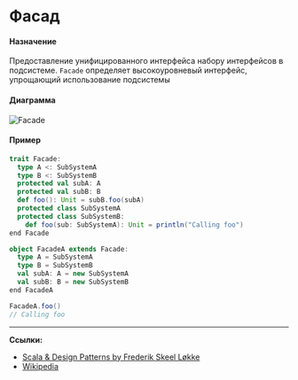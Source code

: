 # Фасад

#### Назначение

Предоставление унифицированного интерфейса набору интерфейсов в подсистеме. 
`Facade` определяет высокоуровневый интерфейс, упрощающий использование подсистемы

#### Диаграмма

![Facade](https://upload.wikimedia.org/wikipedia/commons/5/56/UML_DP_Fa%C3%A7ade.png?uselang=ru)

#### Пример

```scala
trait Facade:
  type A <: SubSystemA
  type B <: SubSystemB
  protected val subA: A
  protected val subB: B
  def foo(): Unit = subB.foo(subA)
  protected class SubSystemA
  protected class SubSystemB:
    def foo(sub: SubSystemA): Unit = println("Calling foo")
end Facade

object FacadeA extends Facade:
  type A = SubSystemA
  type B = SubSystemB
  val subA: A = new SubSystemA
  val subB: B = new SubSystemB
end FacadeA
```

```scala
FacadeA.foo()
// Calling foo
```


---

**Ссылки:**

- [Scala & Design Patterns by Frederik Skeel Løkke](https://www.scala-lang.org/old/sites/default/files/FrederikThesis.pdf)
- [Wikipedia](https://en.wikipedia.org/wiki/Facade_pattern)
